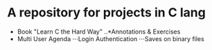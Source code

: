 # A repository for projects in C lang

* Book "Learn C the Hard Way"
..*Annotations &amp; Exercises
* Multi User Agenda
⋅⋅⋅Login Authentication
⋅⋅⋅Saves on binary files
